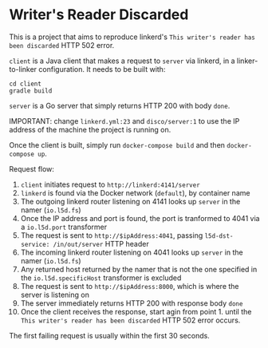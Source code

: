 Writer's Reader Discarded
=========================

This is a project that aims to reproduce linkerd's `This writer's reader has been discarded` HTTP 502 error.

`client` is a Java client that makes a request to `server` via linkerd, in a linker-to-linker configuration. It needs to be built with:
```
cd client
gradle build
```

`server` is a Go server that simply returns HTTP 200 with body `done`.

IMPORTANT: change `linkerd.yml:23` and `disco/server:1` to use the IP address of the machine the project is running on.

Once the client is built, simply run `docker-compose build` and then `docker-compose up`.

Request flow:
 1. `client` initiates request to `http://linkerd:4141/server`
 2. `linkerd` is found via the Docker network (`default`), by container name
 3. The outgoing linkerd router listening on 4141 looks up `server` in the namer (`io.l5d.fs`)
 4. Once the IP address and port is found, the port is tranformed to 4041 via a `io.l5d.port` transformer
 5. The request is sent to `http://$ipAddress:4041`, passing `l5d-dst-service: /in/out/server` HTTP header
 6. The incoming linkerd router listening on 4041 looks up `server` in the namer (`io.l5d.fs`)
 7. Any returned host returned by the namer that is not the one specified in the `io.l5d.specificHost` transformer is excluded
 8. The request is sent to `http://$ipAddress:8000`, which is where the server is listening on
 9. The server immediately returns HTTP 200 with response body `done`
 10. Once the client receives the response, start agin from point 1. until the `This writer's reader has been discarded` HTTP 502 error occurs.

The first failing request is usually within the first 30 seconds.

